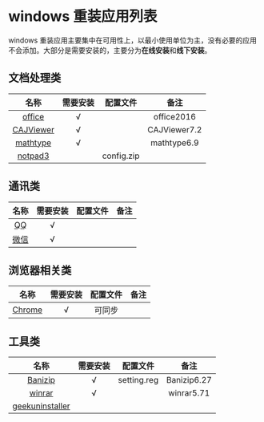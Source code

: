 
# windows 重装应用列表

windows 重装应用主要集中在可用性上，以最小使用单位为主，没有必要的应用不会添加。大部分是需要安装的，主要分为**在线安装**和**线下安装**。

## 文档处理类

|                           名称                            | 需要安装 |  配置文件  |     备注     |
| :-------------------------------------------------------: | :------: | :--------: | :----------: |
|         [office](https://www.office.com/?auth=1)          | &radic;  |            |  office2016  |
|   [CAJViewer](http://cajviewer.cnki.net/download.html)    | &radic;  |            | CAJViewer7.2 |
|      [mathtype](https://www.mathtype.cn/xiazai.html)      | &radic;  |            | mathtype6.9  |
| [notpad3](https://www.rizonesoft.com/downloads/notepad3/) |          | config.zip |              |

## 通讯类

|              名称              | 需要安装 | 配置文件 | 备注  |
| :----------------------------: | :------: | :------: | :---: |
| [QQ](https://im.qq.com/pcqq/)  | &radic;  |          |       |
| [微信](https://weixin.qq.com/) | &radic;  |          |       |

## 浏览器相关类

|                   名称                   | 需要安装 | 配置文件 | 备注  |
| :--------------------------------------: | :------: | :------: | :---: |
| [Chrome](https://www.google.com/chrome/) | &radic;  |  可同步  |       |

## 工具类

|                          名称                           | 需要安装 |  配置文件   |    备注     |
| :-----------------------------------------------------: | :------: | :---------: | :---------: |
|     [Banizip](https://www.bandisoft.com/bandizip/)      | &radic;  | setting.reg | Banizip6.27 |
|           [winrar](http://www.winrar.com.cn/)           | &radic;  |             | winrar5.71  |
| [geekuninstaller](https://geekuninstaller.com/download) |          |             |             |
